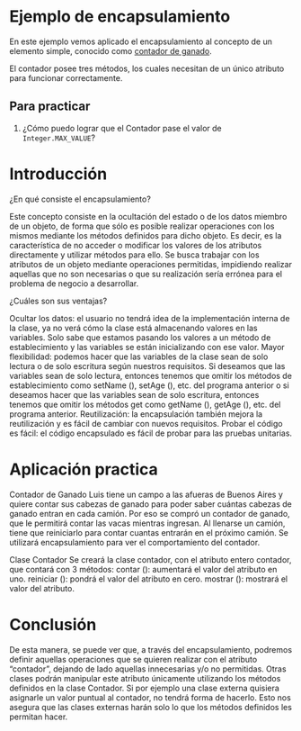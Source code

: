 # Ejemplo de encapsulamiento

En este ejemplo vemos aplicado el encapsulamiento al concepto de un elemento simple, conocido como [contador de ganado](https://en.wikipedia.org/wiki/Tally_counter).

El contador posee tres métodos, los cuales necesitan de un único atributo para funcionar correctamente.


## Para practicar

1. ¿Cómo puedo lograr que el Contador pase el valor de `Integer.MAX_VALUE`?



# Introducción

¿En qué consiste el encapsulamiento?

Este concepto consiste en la ocultación del estado o de los datos miembro de un objeto, de forma que sólo es posible realizar operaciones con los mismos mediante los métodos definidos para dicho objeto.
Es decir, es la característica de no acceder o modificar los valores de los atributos directamente y utilizar métodos para ello. Se busca trabajar con los atributos de un objeto mediante operaciones permitidas, impidiendo realizar aquellas que no son necesarias o que su realización sería errónea para el problema de negocio a desarrollar. 

¿Cuáles son sus ventajas?

Ocultar los datos: el usuario no tendrá idea de la implementación interna de la clase, ya no verá cómo la clase está almacenando valores en las variables. Solo sabe que estamos pasando los valores a un método de establecimiento y las variables se están inicializando con ese valor.
Mayor flexibilidad: podemos hacer que las variables de la clase sean de solo lectura o de solo escritura según nuestros requisitos. Si deseamos que las variables sean de solo lectura, entonces tenemos que omitir los métodos de establecimiento como setName (), setAge (), etc. del programa anterior o si deseamos hacer que las variables sean de solo escritura, entonces tenemos que omitir los métodos get como getName (), getAge (), etc. del programa anterior.
Reutilización: la encapsulación también mejora la reutilización y es fácil de cambiar con nuevos requisitos.
Probar el código es fácil: el código encapsulado es fácil de probar para las pruebas unitarias.

# Aplicación practica

Contador de Ganado
Luis tiene un campo a las afueras de Buenos Aires y quiere contar sus cabezas de ganado para poder saber cuántas cabezas de ganado entran en cada camión. Por eso se compró un contador de ganado, que le permitirá contar las vacas mientras ingresan. Al llenarse un camión, tiene que reiniciarlo para contar cuantas entrarán en el próximo camión. 
Se utilizará encapsulamiento para ver el comportamiento del contador.
 
Clase Contador
Se creará la clase contador, con el atributo entero contador, que contará con 3 métodos:
contar (): aumentará el valor del atributo en uno.
reiniciar (): pondrá el valor del atributo en cero.
mostrar (): mostrará el valor del atributo.
 
# Conclusión

De esta manera, se puede ver que, a través del encapsulamiento, podremos definir aquellas operaciones que se quieren realizar con el atributo “contador”, dejando de lado aquellas innecesarias y/o no permitidas. Otras clases podrán manipular este atributo únicamente utilizando los métodos definidos en la clase Contador. 
Si por ejemplo una clase externa quisiera asignarle un valor puntual al contador, no tendrá forma de hacerlo.
Esto nos asegura que las clases externas harán solo lo que los métodos definidos les permitan hacer. 


